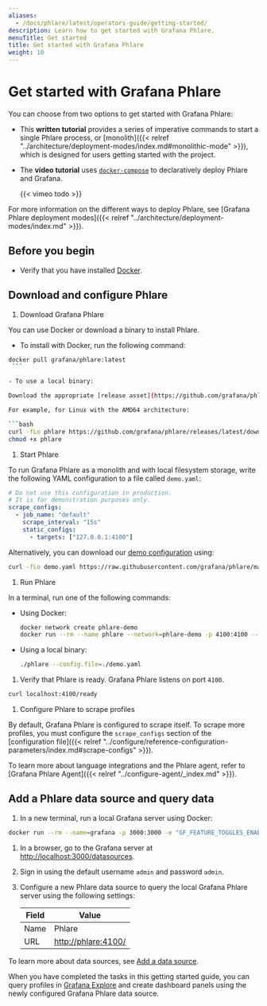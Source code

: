 ```yaml
---
aliases:
  - /docs/phlare/latest/operators-guide/getting-started/
description: Learn how to get started with Grafana Phlare.
menuTitle: Get started
title: Get started with Grafana Phlare
weight: 10
---
```


# Get started with Grafana Phlare

You can choose from two options to get started with Grafana Phlare:

- This **written tutorial** provides a series of imperative commands to start a single Phlare process, or [monolith]({{< relref "../architecture/deployment-modes/index.md#monolithic-mode" >}}), which is designed for users getting started with the project. 

- The **video tutorial** uses [`docker-compose`](https://github.com/grafana/phlare/tree/main/tools/docker-compose) to declaratively deploy Phlare and Grafana.

  {{< vimeo todo >}}

For more information on the different ways to deploy Phlare, see [Grafana Phlare deployment modes]({{< relref "../architecture/deployment-modes/index.md" >}}).

## Before you begin

- Verify that you have installed [Docker](https://docs.docker.com/engine/install/).

## Download and configure Phlare

1. Download Grafana Phlare

  You can use Docker or download a binary to install Phlare. 

  - To install with Docker, run the following command:

   ```bash
   docker pull grafana/phlare:latest
    ```

  - To use a local binary:

  Download the appropriate [release asset](https://github.com/grafana/phlare/releases/latest) for your operating system and architecture and make it executable.

  For example, for Linux with the AMD64 architecture:

  ```bash
  curl -fLo phlare https://github.com/grafana/phlare/releases/latest/download/phlare-linux-amd64
  chmod +x phlare
  ```
  
1. Start Phlare

  To run Grafana Phlare as a monolith and with local filesystem storage, write the following YAML configuration to a file called `demo.yaml`:

  ```yaml
  # Do not use this configuration in production.
  # It is for demonstration purposes only.
  scrape_configs:
    - job_name: "default"
      scrape_interval: "15s"
      static_configs:
        - targets: ["127.0.0.1:4100"]
  ```

  Alternatively, you can download our [demo configuration](https://raw.githubusercontent.com/grafana/phlare/main/cmd/phlare/phlare.yaml) using:

  ```bash
  curl -fLo demo.yaml https://raw.githubusercontent.com/grafana/phlare/main/cmd/phlare/phlare.yaml
  ```

1. Run Phlare

  In a terminal, run one of the following commands:

  - Using Docker:

    ```bash
    docker network create phlare-demo
    docker run --rm --name phlare --network=phlare-demo -p 4100:4100 --volume "$(pwd)"/demo.yaml:/etc/phlare/demo.yaml grafana/phlare:latest --config.file=/etc/phlare/demo.yaml
    ```

  - Using a local binary:

    ```bash
    ./phlare --config.file=./demo.yaml
    ```

1. Verify that Phlare is ready. Grafana Phlare listens on port `4100`. 

  ```bash
  curl localhost:4100/ready
  ```

1. Configure Phlare to scrape profiles

  By default, Grafana Phlare is configured to scrape itself.
  To scrape more profiles, you must configure the `scrape_configs` section of the [configuration file]({{< relref "../configure/reference-configuration-parameters/index.md#scrape-configs" >}}).

  To learn more about language integrations and the Phlare agent, refer to [Grafana Phlare Agent]({{< relref "../configure-agent/_index.md" >}}).

## Add a Phlare data source and query data

1. In a new terminal, run a local Grafana server using Docker:

  ```bash
  docker run --rm --name=grafana -p 3000:3000 -e "GF_FEATURE_TOGGLES_ENABLE=flameGraph" --network=phlare-demo grafana/grafana:main
  ```

1. In a browser, go to the Grafana server at [http://localhost:3000/datasources](http://localhost:3000/datasources).

1. Sign in using the default username `admin` and password `admin`.

1. Configure a new Phlare data source to query the local Grafana Phlare server using the following settings:

   | Field | Value                                                                |
   | ----- | -------------------------------------------------------------------- |
   | Name  | Phlare                                                               |
   | URL   | [http://phlare:4100/](http://phlare:4100/) |

  To learn more about data sources, see [Add a data source](https://grafana.com/docs/grafana/latest/datasources/add-a-data-source/).

When you have completed the tasks in this getting started guide, you can query profiles in [Grafana Explore](https://grafana.com/docs/grafana/latest/explore/)
and create dashboard panels using the newly configured Grafana Phlare data source.